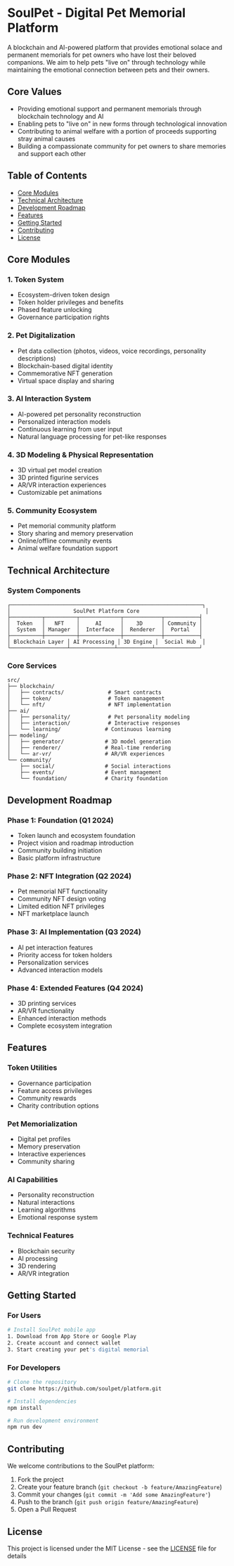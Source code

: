 # SoulPet - Digital Pet Memorial Platform

A blockchain and AI-powered platform that provides emotional solace and permanent memorials for pet owners who have lost their beloved companions. We aim to help pets "live on" through technology while maintaining the emotional connection between pets and their owners.

## Core Values

- Providing emotional support and permanent memorials through blockchain technology and AI
- Enabling pets to "live on" in new forms through technological innovation
- Contributing to animal welfare with a portion of proceeds supporting stray animal causes
- Building a compassionate community for pet owners to share memories and support each other

## Table of Contents

- [Core Modules](#core-modules)
- [Technical Architecture](#technical-architecture)
- [Development Roadmap](#development-roadmap)
- [Features](#features)
- [Getting Started](#getting-started)
- [Contributing](#contributing)
- [License](#license)

## Core Modules

### 1. Token System

- Ecosystem-driven token design
- Token holder privileges and benefits
- Phased feature unlocking
- Governance participation rights

### 2. Pet Digitalization

- Pet data collection (photos, videos, voice recordings, personality descriptions)
- Blockchain-based digital identity
- Commemorative NFT generation
- Virtual space display and sharing

### 3. AI Interaction System

- AI-powered pet personality reconstruction
- Personalized interaction models
- Continuous learning from user input
- Natural language processing for pet-like responses

### 4. 3D Modeling & Physical Representation

- 3D virtual pet model creation
- 3D printed figurine services
- AR/VR interaction experiences
- Customizable pet animations

### 5. Community Ecosystem

- Pet memorial community platform
- Story sharing and memory preservation
- Online/offline community events
- Animal welfare foundation support

## Technical Architecture

### System Components

```
┌─────────────────────────────────────────────────────────────┐
│                    SoulPet Platform Core                     │
├──────────┬──────────┬─────────────┬────────────┬───────────┤
│  Token   │   NFT    │     AI      │    3D      │ Community │
│  System  │ Manager  │  Interface  │  Renderer  │  Portal   │
├──────────┼──────────┼─────────────┼────────────┼───────────┤
│ Blockchain Layer │ AI Processing │ 3D Engine │  Social Hub  │
└──────────────────┴──────────────┴───────────┴──────────────┘
```

### Core Services

```
src/
├── blockchain/
│   ├── contracts/              # Smart contracts
│   ├── token/                  # Token management
│   └── nft/                    # NFT implementation
├── ai/
│   ├── personality/            # Pet personality modeling
│   ├── interaction/            # Interactive responses
│   └── learning/              # Continuous learning
├── modeling/
│   ├── generator/             # 3D model generation
│   ├── renderer/              # Real-time rendering
│   └── ar-vr/                 # AR/VR experiences
└── community/
    ├── social/                # Social interactions
    ├── events/                # Event management
    └── foundation/            # Charity foundation
```

## Development Roadmap

### Phase 1: Foundation (Q1 2024)

- Token launch and ecosystem foundation
- Project vision and roadmap introduction
- Community building initiation
- Basic platform infrastructure

### Phase 2: NFT Integration (Q2 2024)

- Pet memorial NFT functionality
- Community NFT design voting
- Limited edition NFT privileges
- NFT marketplace launch

### Phase 3: AI Implementation (Q3 2024)

- AI pet interaction features
- Priority access for token holders
- Personalization services
- Advanced interaction models

### Phase 4: Extended Features (Q4 2024)

- 3D printing services
- AR/VR functionality
- Enhanced interaction methods
- Complete ecosystem integration

## Features

### Token Utilities

- Governance participation
- Feature access privileges
- Community rewards
- Charity contribution options

### Pet Memorialization

- Digital pet profiles
- Memory preservation
- Interactive experiences
- Community sharing

### AI Capabilities

- Personality reconstruction
- Natural interactions
- Learning algorithms
- Emotional response system

### Technical Features

- Blockchain security
- AI processing
- 3D rendering
- AR/VR integration

## Getting Started

### For Users

```bash
# Install SoulPet mobile app
1. Download from App Store or Google Play
2. Create account and connect wallet
3. Start creating your pet's digital memorial
```

### For Developers

```bash
# Clone the repository
git clone https://github.com/soulpet/platform.git

# Install dependencies
npm install

# Run development environment
npm run dev
```

## Contributing

We welcome contributions to the SoulPet platform:

1. Fork the project
2. Create your feature branch (`git checkout -b feature/AmazingFeature`)
3. Commit your changes (`git commit -m 'Add some AmazingFeature'`)
4. Push to the branch (`git push origin feature/AmazingFeature`)
5. Open a Pull Request

## License

This project is licensed under the MIT License - see the [LICENSE](LICENSE) file for details
